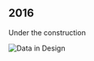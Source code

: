 ## 2016

Under the construction

![Data in Design](https://namjulee.github.io/njs-lab-public/project/2016-harvard-cs109-data-science-research/2016-harvard-cs109-data-science-research.jpg)